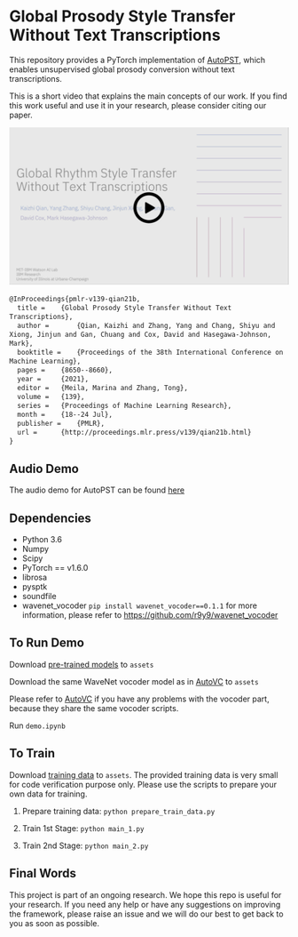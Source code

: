 # Global Prosody Style Transfer Without Text Transcriptions

This repository provides a PyTorch implementation of [AutoPST](https://arxiv.org/abs/2106.08519), which enables unsupervised global prosody conversion without text transcriptions.

This is a short video that explains the main concepts of our work. If you find this work useful and use it in your research, please consider citing our paper.

[![SpeechSplit](./assets/cover.png)](https://youtu.be/wow2DRuJ69c/)

```
@InProceedings{pmlr-v139-qian21b,
  title = 	 {Global Prosody Style Transfer Without Text Transcriptions},
  author =       {Qian, Kaizhi and Zhang, Yang and Chang, Shiyu and Xiong, Jinjun and Gan, Chuang and Cox, David and Hasegawa-Johnson, Mark},
  booktitle = 	 {Proceedings of the 38th International Conference on Machine Learning},
  pages = 	 {8650--8660},
  year = 	 {2021},
  editor = 	 {Meila, Marina and Zhang, Tong},
  volume = 	 {139},
  series = 	 {Proceedings of Machine Learning Research},
  month = 	 {18--24 Jul},
  publisher =    {PMLR},
  url = 	 {http://proceedings.mlr.press/v139/qian21b.html}
}

```


## Audio Demo

The audio demo for AutoPST can be found [here](https://auspicious3000.github.io/AutoPST-Demo/)

## Dependencies
- Python 3.6
- Numpy
- Scipy
- PyTorch == v1.6.0
- librosa
- pysptk
- soundfile
- wavenet_vocoder ```pip install wavenet_vocoder==0.1.1```
  for more information, please refer to https://github.com/r9y9/wavenet_vocoder


## To Run Demo

Download [pre-trained models](https://drive.google.com/file/d/1ji3Bk6YGvXkPqFu1hLOAJp_SKw-vHGrp/view?usp=sharing) to ```assets```

Download the same WaveNet vocoder model as in [AutoVC](https://github.com/auspicious3000/autovc) to ```assets```

Please refer to [AutoVC](https://github.com/auspicious3000/autovc) if you have any problems with the vocoder part, because they share the same vocoder scripts.

Run ```demo.ipynb``` 


## To Train

Download [training data](https://drive.google.com/file/d/1H1dyA80qREKLHybqnYaqBRRsacIdFbnE/view?usp=sharing) to ```assets```.
The provided training data is very small for code verification purpose only.
Please use the scripts to prepare your own data for training.

1. Prepare training data: ```python prepare_train_data.py```

2. Train 1st Stage: ```python main_1.py```

3. Train 2nd Stage: ```python main_2.py```


## Final Words

This project is part of an ongoing research. We hope this repo is useful for your research. If you need any help or have any suggestions on improving the framework, please raise an issue and we will do our best to get back to you as soon as possible.
